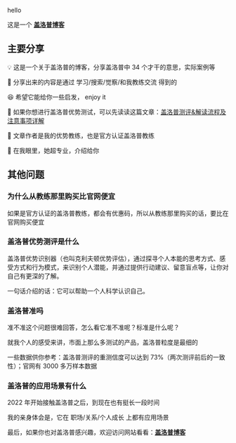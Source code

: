 hello

这是一个 <strong>[盖洛普博客](https://strengths.top/)</strong>

## 主要分享

💡 这是一个关于盖洛普的博客，分享盖洛普中 34 个才干的意思，实际案例等

🐒 分享出来的内容是通过 学习/搜索/觉察/和我教练交流 得到的

😆 希望它能给你一些启发， enjoy it

🤩 如果你想进行盖洛普优势测试，可以先读读这篇文章：[盖洛普测评&解读流程及注意事项详解](https://mp.weixin.qq.com/s/yyZ-WKi1JS-koi9yVy32NQ)

🥰 文章作者是我的优势教练，也是官方认证盖洛普教练

🍃 在我眼里，她超专业，介绍给你

## 其他问题

### 为什么从教练那里购买比官网便宜

如果是官方认证的盖洛普教练，都会有优惠码，所以从教练那里购买的话，要比在官网购买便宜

### 盖洛普优势测评是什么

盖洛普优势识别器（也叫克利夫顿优势评估），通过探寻个人本能的思考方式、感受方式和行为模式，来识别个人潜能，并通过提供行动建议、留意盲点等，让你对自己有更深的了解。

一句话介绍的话：它可以帮助⼀个⼈科学认识⾃⼰。

### 盖洛普准吗

准不准这个问题很难回答，怎么看它准不准呢？标准是什么呢？

就我个人的感受来讲，市面上那么多测试的产品，盖洛普粒度是最细的

一些数据供你参考：盖洛普测评的重测信度可以达到 73%（两次测评前后的一致性）；官网有 3000 多万样本数据

### 盖洛普的应用场景有什么

2022 年开始接触盖洛普之后，到现在也有挺长一段时间

我的亲身体会是，它在 职场/关系/个人成长 上都有应用场景

最后，如果你也对盖洛普感兴趣，欢迎访问网站看看：<strong>[盖洛普博客](https://strengths.top/)</strong>

